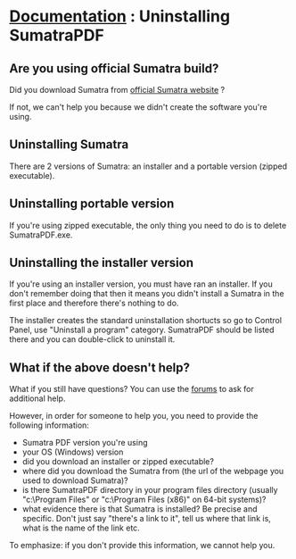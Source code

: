 # [Documentation](/docs/) : Uninstalling SumatraPDF

## Are you using official Sumatra build?

Did you download Sumatra from [official Sumatra website](http://www.sumatrapdfreader.org/download-free-pdf-viewer.html) ?

If not, we can't help you because we didn't create the software you're using.

## Uninstalling Sumatra

There are 2 versions of Sumatra: an installer and a portable version (zipped executable).

## Uninstalling portable version

If you're using zipped executable, the only thing you need to do is to delete SumatraPDF.exe.

## Uninstalling the installer version

If you're using an installer version, you must have ran an installer. If you don't remember doing that then it means you didn't install a Sumatra in the first place and therefore there's nothing to do.

The installer creates the standard uninstallation shortucts so go to Control Panel, use "Uninstall a program" category. SumatraPDF should be listed there and you can double-click to uninstall it.

## What if the above doesn't help?

What if you still have questions? You can use the [forums](https://muut.com/sumatrapdf/) to ask for additional help.

However, in order for someone to help you, you need to provide the following information:

- Sumatra PDF version you're using
- your OS (Windows) version
- did you download an installer or zipped executable?
- where did you download the Sumatra from (the url of the webpage you used to download Sumatra)?
- is there SumatraPDF directory in your program files directory (usually "c:\Program Files" or "c:\Program Files (x86)" on 64-bit systems)?
- what evidence there is that Sumatra is installed? Be precise and specific. Don't just say "there's a link to it", tell us where that link is, what is the name of the link etc.

To emphasize: if you don't provide this information, we cannot help you.